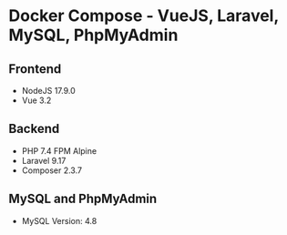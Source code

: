 # Docker Compose - VueJS, Laravel, MySQL, PhpMyAdmin

## Frontend
- NodeJS 17.9.0
- Vue 3.2

## Backend
- PHP 7.4 FPM Alpine
- Laravel 9.17
- Composer 2.3.7

## MySQL and PhpMyAdmin
- MySQL Version: 4.8